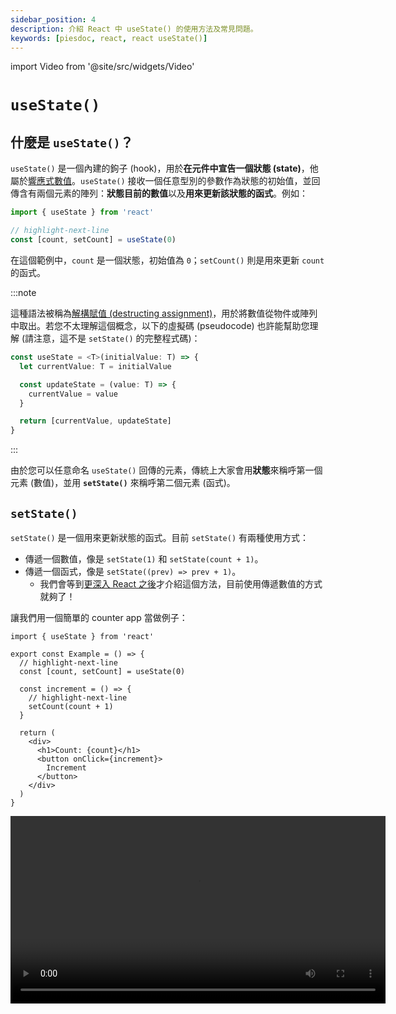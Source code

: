 ```yaml
---
sidebar_position: 4
description: 介紹 React 中 useState() 的使用方法及常見問題。
keywords: [piesdoc, react, react useState()]
---
```


import Video from '@site/src/widgets/Video'

# `useState()`

## 什麼是 `useState()`？

`useState()` 是一個內建的鉤子 (hook)，用於**在元件中宣告一個狀態 (state)**，他屬於[響應式數值](./reactive-values)。`useState()` 接收一個任意型別的參數作為狀態的初始值，並回傳含有兩個元素的陣列：**狀態目前的數值**以及**用來更新該狀態的函式**。例如：

```ts showLineNumbers
import { useState } from 'react'

// highlight-next-line
const [count, setCount] = useState(0)
```

在這個範例中，`count` 是一個狀態，初始值為 `0`；`setCount()` 則是用來更新 `count` 的函式。

:::note

這種語法被稱為[解構賦值 (destructing assignment)](https://developer.mozilla.org/en-US/docs/Web/JavaScript/Reference/Operators/Destructuring_assignment)，用於將數值從物件或陣列中取出。若您不太理解這個概念，以下的虛擬碼 (pseudocode) 也許能幫助您理解 (請注意，這不是 `setState()` 的完整程式碼)：

```ts showLineNumbers
const useState = <T>(initialValue: T) => {
  let currentValue: T = initialValue

  const updateState = (value: T) => {
    currentValue = value
  }

  return [currentValue, updateState]
}
```

:::

由於您可以任意命名 `useState()` 回傳的元素，傳統上大家會用**狀態**來稱呼第一個元素 (數值)，並用 **`setState()`** 來稱呼第二個元素 (函式)。

## `setState()`

`setState()` 是一個用來更新狀態的函式。目前 `setState()` 有兩種使用方式：

- 傳遞一個數值，像是 `setState(1)` 和 `setState(count + 1)`。
- 傳遞一個函式，像是 `setState((prev) => prev + 1)`。
  - 我們會等到[更深入 React 之後](./use-state-in-depth#更新函式-updater-functions)才介紹這個方法，目前使用傳遞數值的方式就夠了！

讓我們用一個簡單的 counter app 當做例子：

```tsx showLineNumbers
import { useState } from 'react'

export const Example = () => {
  // highlight-next-line
  const [count, setCount] = useState(0)

  const increment = () => {
    // highlight-next-line
    setCount(count + 1)
  }

  return (
    <div>
      <h1>Count: {count}</h1>
      <button onClick={increment}>
        Increment
      </button>
    </div>
  )
}
```

<Video src="/video/react/use-state_counter-app.mp4" height="300px" />

在這個範例中，`0` 被用來當做 `count` 的初始值。每次 "Increment" 按鈕被點擊後，`increment()` 就會被呼叫，因此將 `count` 的數值更新為 `count + 1`。

在 React 中，所有的狀態都應該經由對應的 `setState()` 函式來更新；**不透過 `setState()` 直接更新狀態是個大問題**！這是因為 `setState()` 旨在觸發元件的重新渲染，從而確保元件的狀態能反映在 UI 上。如果我們不使用 `setState()` 直接更新狀態，元件的 UI 可能就不會如預期的更新。

## `setState()` 是異步的嗎？

您可能聽過有人說「`setState()` 是異步的 (asynchronous)」。這個說法有一部分是對的，因為 `setState()` 造成的改變並不會立即套用，但是 `setState()` 本身實際上是同步的；他並沒有回傳一個 promise。因此，對著他使用 `await` 是沒有必要的。

但是為什麼我們無法在 `setState()` 呼叫完成後立即拿到更新後的數值呢 ([範例](./reactive-values#響應式數值範例))？這是一個稍微複雜的概念，我們會等到[更深入 React 之後](./use-state-in-depth#更新函式-updater-functions)再做更詳細的說明，目前先不用擔心他！

## 狀態初始化函式

若狀態初始值的運算比較複雜，有時候我們會想用一個函式來回傳這個值。舉例來說：

```ts showLineNumbers
import { useState } from 'react'

// highlight-start
const getSomething = () => {
  // 做一些複雜的運算。
  return something
}
// highlight-end

export const Example = () => {
  // highlight-next-line
  const [state, setState] = useState(getSomething())
  
  return (
    // ...
  )
}
```

雖然範例中的寫法能正常運作，但是由於 JSX 運作機制的關係，`getSomething()` 實際上會隨著 `Example` 的重新渲染不斷的被呼叫。幸運的是，我們可以透過**傳遞函式**給 `useState()` 而不是傳遞數值來防止這種情況發生。例如：

```ts showLineNumbers
const [state, setState] = useState(getSomething)
```

請注意，我們這次並沒有呼叫 `getSomething()`；我們是將整個函式都傳給 `useState()`，由他來替我們呼叫。但是，如果我們同時也想傳遞參數給 `getSomething()` 的話該怎麼辦呢？在這種情況下，我們可以替他額外包裝一層函式。例如：

```ts showLineNumbers
import { useState } from 'react'

// highlight-next-line
const getSomething = (value: number) => {
  // 做一些複雜的運算。
  return something
}

export const Example = () => {
  const [state, setState] = useState(
    // highlight-next-line
    () => getSomething(1)
  )
  
  return (
    // ...
  )
}
```

## 注意變數之間的相等性

在使用 `setState()` 更新一個非[原始型別](https://developer.mozilla.org/en-US/docs/Glossary/Primitive)的狀態時，我們要特別注意變數之間的相等性。請看以下範例：

```tsx showLineNumbers
import { useState } from 'react'

export const Example = () => {
  // highlight-start
  const [user, setUser] = useState({
    name: 'hello',
  })
  // highlight-end

  const updateUser = () => {
    // highlight-start
    setUser({
      name: 'hello',
    })
    // highlight-end
  }

  return (
    <div>
      <h1>User: {JSON.stringify(user)}</h1>
      <button onClick={updateUser}>Update User</button>
    </div>
  )
}
```

在這個範例中，即使我們使用相同的值來更新 `user`，元件仍然會重新渲染。這是因為被傳遞給 `setUser()` 的物件與我們用來初始化 `user` 的物件並不是同一個。

<Video src="/video/react/use-state_referential-equality.mp4" />

這個問題會發生在所有非原始型別的變數上，像是物件、陣列、[map](https://developer.mozilla.org/en-US/docs/Web/JavaScript/Reference/Global_Objects/Map) 等等。

## 什麼樣的數值適合被宣告為狀態？

即便 `useState()` 可以用來宣告任何型態的狀態，這不代表任何東西都適合作為狀態使用。舉例來說，我們可以用 `useState()` 來宣告一個函式型別的狀態，像是 `useState(() => () => { ... })`；由於[狀態初始化函式](#狀態初始化函式)的關係，我們必須替他額外包裝一層函式。雖然這的確能運作，但是感覺起來好像不太對，對吧？

就如我們在[響應式數值](./reactive-values#何時該將變數宣告為響應式數值)中所提到的，只有在數值**會發生變化**，而且**使用者必須在畫面上觀察到他的變化**時，我們才應該將其宣告為狀態。由於使用者不會在畫面上看見函式本身，因此我們不建議將函式宣告為狀態。在這種情況下，使用[參考](./use-ref)通常是較合適的選擇。